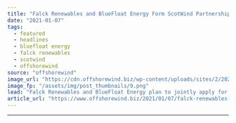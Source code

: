 ```yaml
---
title: "Falck Renewables and BlueFloat Energy Form ScotWind Partnership"
date: "2021-01-07"
tags: 
  - featured
  - headlines
  - bluefloat energy
  - falck renewables
  - scotwind
  - offshorewind
source: "offshorewind"
image_url: "https://cdn.offshorewind.biz/wp-content/uploads/sites/2/2021/01/07124003/Falck-Renewables-and-BlueFloat-Energy-Float-ScotWind-Partnership.png"
image_fp: "/assets/img/post_thumbnails/9.png"
lead: "Falck Renewables and BlueFloat Energy plan to jointly apply for one or more seabed"
article_url: "https://www.offshorewind.biz/2021/01/07/falck-renewables-and-bluefloat-energy-form-scotwind-partnership/"
---
```


---
